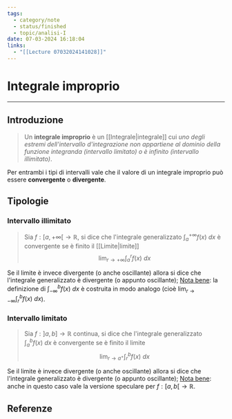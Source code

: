 ```yaml
---
tags:
  - category/note
  - status/finished
  - topic/analisi-I
date: 07-03-2024 16:18:04
links:
  - "[[Lecture 07032024141028]]"
---
```

# Integrale improprio
---
## Introduzione
> Un **integrale improprio** è un [[Integrale|integrale]] cui _uno degli estremi dell'intervallo d'integrazione non appartiene al dominio della funzione integranda (intervallo limitato) o è infinito (intervallo illimitato)_.

Per entrambi i tipi di intervalli vale che il valore di un integrale improprio può essere **convergente** o **divergente**.

## Tipologie
### Intervallo illimitato
> Sia $f: [a, +\infty[ \to \mathbb{R}$, si dice che l'integrale generalizzato $\int_{a}^{+\infty} f(x) \ dx$ è convergente se è finito il [[Limite|limite]] $$\lim_{r \to +\infty} \int_{a}^{r} f(x) \ dx$$

Se il limite è invece divergente (o anche oscillante) allora si dice che l'integrale generalizzato è divergente (o appunto oscillante);
<u>Nota bene</u>: la definizione di $\int_{-\infty}^{b} f(x) \ dx$ è costruita in modo analogo (cioè $\lim_{r \to -\infty} \int_{r}^{b} f(x) \ dx$).

### Intervallo limitato
> Sia $f: ]a, b] \to \mathbb{R}$ continua, si dice che l'integrale generalizzato $\int_{a}^{b} f(x) \ dx$ è convergente se è finito il limite $$\lim_{r \to a^{+}} \int_{r}^{b} f(x) \ dx$$

Se il limite è invece divergente (o anche oscillante) allora si dice che l'integrale generalizzato è divergente (o appunto oscillante);
<u>Nota bene</u>: anche in questo caso vale la versione speculare per $f: [a, b[ \to \mathbb{R}$.

## Referenze